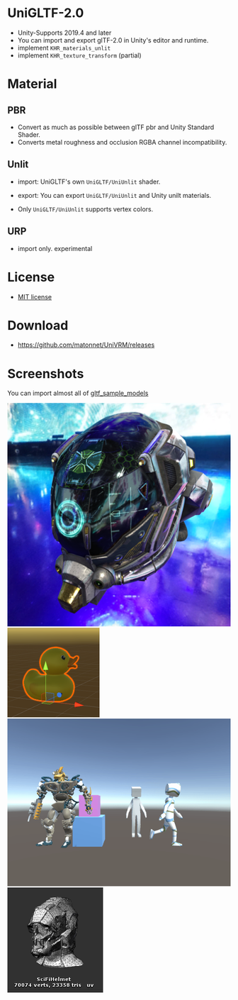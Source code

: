 # UniGLTF-2.0

* Unity-Supports 2019.4 and later
* You can import and export glTF-2.0 in Unity's editor and runtime.
* implement `KHR_materials_unlit`
* implement `KHR_texture_transform` (partial)

# Material

## PBR

* Convert as much as possible between glTF pbr and Unity Standard Shader.
* Converts metal roughness and occlusion RGBA channel incompatibility.

## Unlit

* import: UniGLTF's own `UniGLTF/UniUnlit` shader.
* export: You can export `UniGLTF/UniUnlit` and Unity unilt materials.

* Only `UniGLTF/UniUnlit` supports vertex colors.

## URP

* import only. experimental

# License

* [MIT license](LICENSE)

# Download

* https://github.com/matonnet/UniVRM/releases

# Screenshots

You can import almost all of [gltf_sample_models](https://github.com/KhronosGroup/glTF-Sample-Models/tree/master/2.0)

![standard shader](doc/pbr_to_standard.png)
![duck](doc/duck.png)
![animation](doc/animation.gif)
![SciFiHelmet](doc/SciFiHelmet.png)
